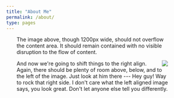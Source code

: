 ```yaml
---
title: "About Me"
permalink: /about/
type: pages
---
```

<div style="padding-left: 2em; padding-right: 5em">
<p>The image above, though 1200px wide, should not overflow the content area. It should remain contained with no visible disruption to the flow of content.</p>

<!-- ![image-right]({{ site.url }}{{ site.baseurl }}/assets/images/profile_pic_1.jpeg){: .align-right} -->
<img src="https://evan-fannin.github.io/evan-fannin/assets/images/profile_pic_1.jpeg" style="max-width: 50%; height: auto; float: right;">

<p>And now we're going to shift things to the right align. Again, there should be plenty of room above, below, and to the left of the image. Just look at him there --- Hey guy! Way to rock that right side. I don't care what the left aligned image says, you look great. Don't let anyone else tell you differently.</p>
</div>
